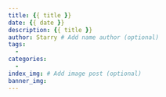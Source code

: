 ```yaml
---
title: {{ title }}
date: {{ date }}
description: {{ title }}
author: Starry # Add name author (optional)
tags:
  - 
categories:
  -
index_img: # Add image post (optional)
banner_img: 
---
```


